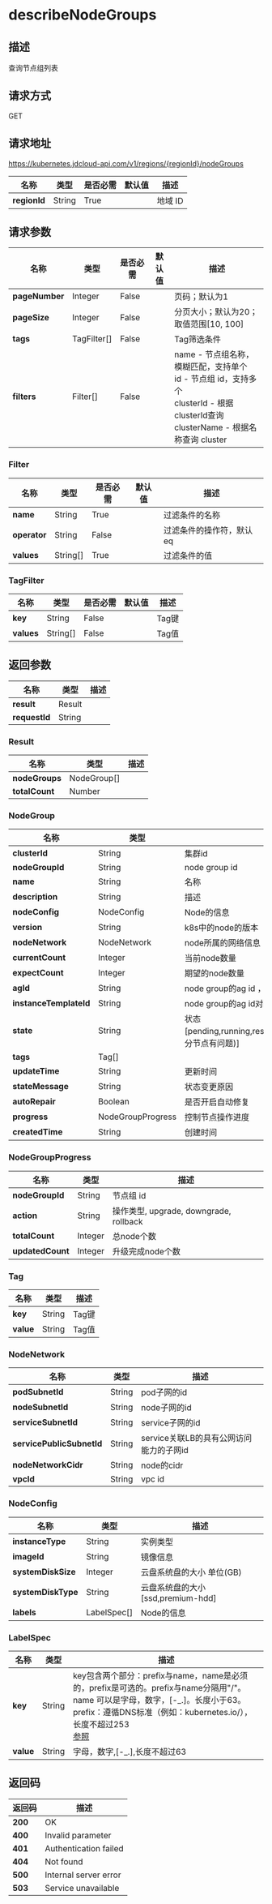 # describeNodeGroups


## 描述
查询节点组列表

## 请求方式
GET

## 请求地址
https://kubernetes.jdcloud-api.com/v1/regions/{regionId}/nodeGroups

|名称|类型|是否必需|默认值|描述|
|---|---|---|---|---|
|**regionId**|String|True| |地域 ID|

## 请求参数
|名称|类型|是否必需|默认值|描述|
|---|---|---|---|---|
|**pageNumber**|Integer|False| |页码；默认为1|
|**pageSize**|Integer|False| |分页大小；默认为20；取值范围[10, 100]|
|**tags**|TagFilter[]|False| |Tag筛选条件|
|**filters**|Filter[]|False| |name - 节点组名称，模糊匹配，支持单个      <br>id - 节点组 id，支持多个     <br>clusterId - 根据clusterId查询        <br>clusterName - 根据名称查询 cluster             <br>|

### Filter
|名称|类型|是否必需|默认值|描述|
|---|---|---|---|---|
|**name**|String|True| |过滤条件的名称|
|**operator**|String|False| |过滤条件的操作符，默认eq|
|**values**|String[]|True| |过滤条件的值|
### TagFilter
|名称|类型|是否必需|默认值|描述|
|---|---|---|---|---|
|**key**|String|False| |Tag键|
|**values**|String[]|False| |Tag值|

## 返回参数
|名称|类型|描述|
|---|---|---|
|**result**|Result| |
|**requestId**|String| |

### Result
|名称|类型|描述|
|---|---|---|
|**nodeGroups**|NodeGroup[]| |
|**totalCount**|Number| |
### NodeGroup
|名称|类型|描述|
|---|---|---|
|**clusterId**|String|集群id|
|**nodeGroupId**|String|node group id|
|**name**|String|名称|
|**description**|String|描述|
|**nodeConfig**|NodeConfig|Node的信息|
|**version**|String|k8s中的node的版本|
|**nodeNetwork**|NodeNetwork|node所属的网络信息|
|**currentCount**|Integer|当前node数量|
|**expectCount**|Integer|期望的node数量|
|**agId**|String|node group的ag id ，通过agid可以查询该node group下的实例|
|**instanceTemplateId**|String|node group的ag id对应的实例模板|
|**state**|String|状态  [pending,running,resizing,reconciling,deleting,deleted,error,running_with_error(部分节点有问题)]|
|**tags**|Tag[]| |
|**updateTime**|String|更新时间|
|**stateMessage**|String|状态变更原因|
|**autoRepair**|Boolean|是否开启自动修复|
|**progress**|NodeGroupProgress|控制节点操作进度|
|**createdTime**|String|创建时间|
### NodeGroupProgress
|名称|类型|描述|
|---|---|---|
|**nodeGroupId**|String|节点组 id|
|**action**|String|操作类型, upgrade, downgrade, rollback|
|**totalCount**|Integer|总node个数|
|**updatedCount**|Integer|升级完成node个数|
### Tag
|名称|类型|描述|
|---|---|---|
|**key**|String|Tag键|
|**value**|String|Tag值|
### NodeNetwork
|名称|类型|描述|
|---|---|---|
|**podSubnetId**|String|pod子网的id|
|**nodeSubnetId**|String|node子网的id|
|**serviceSubnetId**|String|service子网的id|
|**servicePublicSubnetId**|String|service关联LB的具有公网访问能力的子网id|
|**nodeNetworkCidr**|String|node的cidr|
|**vpcId**|String|vpc id|
### NodeConfig
|名称|类型|描述|
|---|---|---|
|**instanceType**|String|实例类型|
|**imageId**|String|镜像信息|
|**systemDiskSize**|Integer|云盘系统盘的大小  单位(GB)|
|**systemDiskType**|String|云盘系统盘的大小[ssd,premium-hdd]|
|**labels**|LabelSpec[]|Node的信息|
### LabelSpec
|名称|类型|描述|
|---|---|---|
|**key**|String|key包含两个部分：prefix与name，name是必须的，prefix是可选的。prefix与name分隔用"/"。 <br>name 可以是字母，数字，[-_.]。长度小于63。prefix：遵循DNS标准（例如：kubernetes.io/），长度不超过253 <br>[参照](https://kubernetes.io/docs/concepts/overview/working-with-objects/labels/#syntax-and-character-set)    <br>|
|**value**|String|字母，数字,[-_.],长度不超过63|

## 返回码
|返回码|描述|
|---|---|
|**200**|OK|
|**400**|Invalid parameter|
|**401**|Authentication failed|
|**404**|Not found|
|**500**|Internal server error|
|**503**|Service unavailable|
